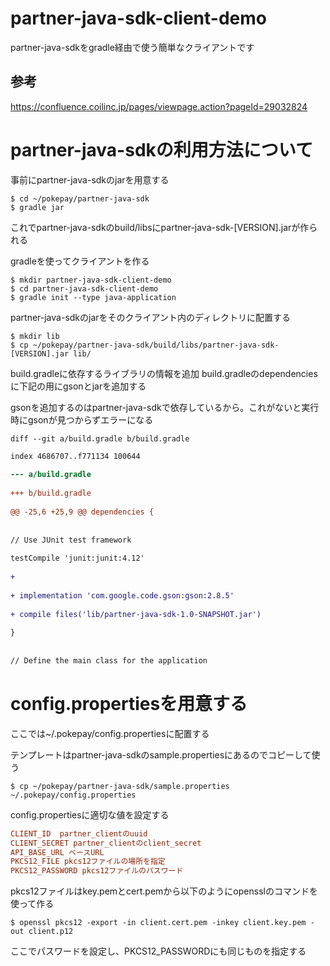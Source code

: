 # partner-java-sdk-client-demo

partner-java-sdkをgradle経由で使う簡単なクライアントです

## 参考
https://confluence.coilinc.jp/pages/viewpage.action?pageId=29032824

# partner-java-sdkの利用方法について

事前にpartner-java-sdkのjarを用意する

```
$ cd ~/pokepay/partner-java-sdk
$ gradle jar
```

これでpartner-java-sdkのbuild/libsにpartner-java-sdk-[VERSION].jarが作られる

gradleを使ってクライアントを作る
```
$ mkdir partner-java-sdk-client-demo
$ cd partner-java-sdk-client-demo
$ gradle init --type java-application
```

partner-java-sdkのjarをそのクライアント内のディレクトリに配置する
```
$ mkdir lib
$ cp ~/pokepay/partner-java-sdk/build/libs/partner-java-sdk-[VERSION].jar lib/
```

build.gradleに依存するライブラリの情報を追加
build.gradleのdependenciesに下記の用にgsonとjarを追加する

gsonを追加するのはpartner-java-sdkで依存しているから。これがないと実行時にgsonが見つからずエラーになる

```
diff --git a/build.gradle b/build.gradle
```

```diff
index 4686707..f771134 100644
 
--- a/build.gradle
 
+++ b/build.gradle
 
@@ -25,6 +25,9 @@ dependencies {
 
 
// Use JUnit test framework
 
testCompile 'junit:junit:4.12'
 
+
 
+ implementation 'com.google.code.gson:gson:2.8.5'
 
+ compile files('lib/partner-java-sdk-1.0-SNAPSHOT.jar')
 
}
 
 
// Define the main class for the application
```

# config.propertiesを用意する

ここでは~/.pokepay/config.propertiesに配置する

テンプレートはpartner-java-sdkのsample.propertiesにあるのでコピーして使う

```
$ cp ~/pokepay/partner-java-sdk/sample.properties ~/.pokepay/config.properties
```

config.propertiesに適切な値を設定する

```ini
CLIENT_ID  partner_clientのuuid
CLIENT_SECRET partner_clientのclient_secret
API_BASE_URL ベースURL
PKCS12_FILE pkcs12ファイルの場所を指定
PKCS12_PASSWORD pkcs12ファイルのパスワード
```

pkcs12ファイルはkey.pemとcert.pemから以下のようにopensslのコマンドを使って作る

```
$ openssl pkcs12 -export -in client.cert.pem -inkey client.key.pem -out client.p12
```

ここでパスワードを設定し、PKCS12_PASSWORDにも同じものを指定する

